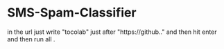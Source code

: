 # SMS-Spam-Classifier
in the url just write "tocolab" just after "https://github.." and then hit enter and then run all .
